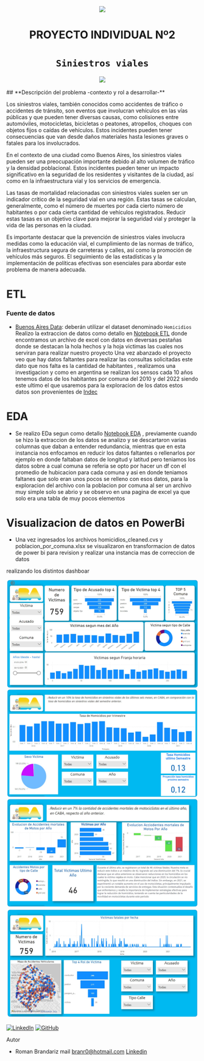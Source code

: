 <p align='center'>
<img src ="https://d31uz8lwfmyn8g.cloudfront.net/Assets/logo-henry-white-lg.png">
<p>

<h1 align='center'>
 <b>PROYECTO INDIVIDUAL Nº2</b>
</h1>
 
# <h1 align="center">**`Siniestros viales`**</h1>

<p align='center'>
<img src = 'https://static.lajornadaestadodemexico.com/wp-content/uploads/2022/08/Siniestros-viales.jpg' height = 500>
<p>
## **Descripción del problema -contexto y rol a desarrollar-**

Los siniestros viales, también conocidos como accidentes de tráfico o accidentes de tránsito, son eventos que involucran vehículos en las vías públicas y que pueden tener diversas causas, como colisiones entre automóviles, motocicletas, bicicletas o peatones, atropellos, choques con objetos fijos o caídas de vehículos. Estos incidentes pueden tener consecuencias que van desde daños materiales hasta lesiones graves o fatales para los involucrados.

En el contexto de una ciudad como Buenos Aires, los siniestros viales pueden ser una preocupación importante debido al alto volumen de tráfico y la densidad poblacional. Estos incidentes pueden tener un impacto significativo en la seguridad de los residentes y visitantes de la ciudad, así como en la infraestructura vial y los servicios de emergencia.

Las tasas de mortalidad relacionadas con siniestros viales suelen ser un indicador crítico de la seguridad vial en una región. Estas tasas se calculan, generalmente, como el número de muertes por cada cierto número de habitantes o por cada cierta cantidad de vehículos registrados. Reducir estas tasas es un objetivo clave para mejorar la seguridad vial y proteger la vida de las personas en la ciudad.

Es importante destacar que la prevención de siniestros viales involucra medidas como la educación vial, el cumplimiento de las normas de tráfico, la infraestructura segura de carreteras y calles, así como la promoción de vehículos más seguros. El seguimiento de las estadísticas y la implementación de políticas efectivas son esenciales para abordar este problema de manera adecuada.

# ETL

### Fuente de datos
- [Buenos Aires Data](https://data.buenosaires.gob.ar/dataset/victimas-siniestros-viales): deberán utilizar el dataset denominado `Homicidios`
Realizo la extraccion de datos como detallo en [Notebook ETL](ETL.ipynb) donde encontramos un archivo de excel con datos en deversas pestañas donde se destacan la hola hechos y la hoja victimas las cuales nos serviran para realizar nuestro proyecto
Una vez abanzado el proyecto veo que hay datos faltantes para realizar las consultas solicitadas este dato que nos falta es la cantidad de habitantes , realizamos una investigacion y como en argentina se realizan los sensos cada 10 años tenemos datos de los habitantes por comuna del 2010 y del 2022 siendo este ultimo el que usaremos para la exploracion de los datos estos datos son provenientes de [Indec](https://www.indec.gob.ar/indec/web/Nivel4-Tema-2-41-165)

# EDA
 - Se realizo EDa segun como detallo [Notebook EDA](EDA.ipynb) , previamente cuando se hizo la extraccion de los datos se analizo y se descartaron varias columnas que daban a entender redundancia, mientras que en esta instancia nos enfocamos en reducir los datos faltantes o rellenarlos por ejemplo en donde faltaban datos de longitud y latitud pero teniamos los datos sobre a cual comuna se referia se opto por hacer un df con el promedio de hubicacion para cada comuna y asi en donde teniamos faltanes que solo eran unos pocos se relleno con esos datos, para la exploracion del archivo con la poblacion por comuna al ser un archivo muy simple solo se abrio y se observo en una pagina de excel ya que solo era una tabla de muy pocos elementos

# Visualizacion de datos en PowerBi

 - Una vez ingresados los archivos homicidios_cleaned.cvs y poblacion_por_comuna.xlsx se visualizaron en transformacion de datos de power bi para revision y realizar una instancia mas de correccion de datos

 realizando los distintos dashboar

![Dashboar](Imagenes/diap01.jpg)
![Dashboar](Imagenes/diap02.jpg)
![Dashboar](Imagenes/diap03.jpg)
![Dashboar](Imagenes/diap04.jpg)

 [![LinkedIn](https://img.shields.io/badge/-LinkedIn-blue?style=flat-square&logo=Linkedin&logoColor=white)](https://www.linkedin.com/in/romanbrandariz/) [![GitHub](https://img.shields.io/badge/-GitHub-black?style=flat-square&logo=GitHub)](https://github.com/RomanBrandariz)




Autor
- Roman Brandariz
mail branr0@hotmail.com
[Linkedin](https://www.linkedin.com/in/romanbrandariz/)

